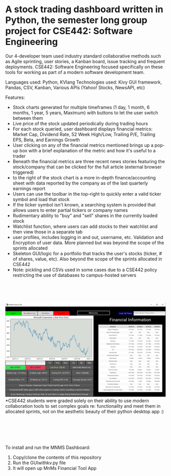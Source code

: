 # A stock trading dashboard written in Python, the semester long group project for CSE442: Software Engineering 
Our 4-developer team used industry standard collaborative methods such as Agile sprinting, user stories, a Kanban board, issue tracking and frequent deployments. 
CSE442: Software Engineering focused specifically on these tools for working as part of a modern software development team.

Languages used: Python, KVlang
Technologies used: Kivy GUI framework, Pandas, CSV, Kanban, Various APIs (Yahoo! Stocks, NewsAPI, etc) 

Features:
- Stock charts generated for multiple timeframes (1 day, 1 month, 6 months, 1 year, 5 years, Maximum) with buttons to let the user switch between them
- Live price of the stock updated periodically during trading hours
- For each stock queried, user dashboard displays financial metrics: Market Cap, Dividend Rate, 52 Week High/Low, Trailing P/E, Trailing EPS, Beta, and Earnings Growth
- User clicking on any of the financial metrics mentioned brings up a pop-up box with a brief explanation of the metric and how it's useful to a trader
- Beneath the financial metrics are three recent news stories featuring the stock/company that can be clicked for the full article (external browser triggered)
- to the right of the stock chart is a more in-depth finance/accounting sheet with data reported by the company as of the last quarterly earnings report
- Users can use the toolbar in the top-right to quickly enter a valid ticker symbol and load that stock
- If the ticker symbol isn't known, a searching system is provided that allows users to enter partial tickers or company names
- Rudimentary ability to "buy" and "sell" shares in the currently loaded stock
- Watchlist function, where users can add stocks to their watchlist and then view those in a separate tab
- user profiles, includes logging in and out, username, etc. Validation and Encryption of user data. More planned but was beyond the scope of the sprints allocated
- Skeleton GUI/logic for a portfolio that tracks the user's stocks (ticker, # of shares, value, etc). Also beyond the scope of the sprints allocated in CSE442
- Note: pickling and CSVs used in some cases due to a CSE442 policy restricting the use of databases to campus-hosted servers

<br/>
<br/>
<br/>

![The MNMS Stock Dashboard](/demo.png)
*CSE442 students were graded solely on their ability to use modern collaboration tools to set complex goals re: functionality and meet them in allocated sprints, not on the aesthetic beauty of their python desktop app :)


<br/>
<br/>
<br/>
<br/>

To install and run the MNMS Dashboard:<br/>
1. Copy/clone the contents of this repository<br/>
2. Run the GUIwithkv.py file<br/>
3. It will open up MnMs Financial Tool App<br/>

